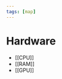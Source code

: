 ```yaml
---
tags: [map]
---
```


# Hardware

<!-- - How computers work? -->

- [[CPU]]
- [[RAM]]
- [[GPU]]

<!--
Есть 6 блоков:

- Блок ввода. Получает информацию от устройств ввода
- Блок вывода. Передает информацию на монитор и, например, принтер
- Блок памяти. Характерен высокой скоростью доступа и низкой стоимостью
- АЛУ
- ЦПУ
- Хранилище

* [Computer Architecture](http://compsci.hunter.cuny.edu/~sweiss/course_materials/csci360/csci360_f14.php)
  -->
